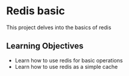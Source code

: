 # Redis basic
This project delves into the basics of redis

## Learning Objectives
- Learn how to use redis for basic operations
- Learn how to use redis as a simple cache